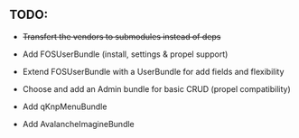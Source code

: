 TODO:
-----

* <strike>Transfert the vendors to submodules instead of deps</strike>


* Add FOSUserBundle (install, settings & propel support)
* Extend FOSUserBundle with a UserBundle for add fields and flexibility


* Choose and add an Admin bundle for basic CRUD (propel compatibility)
* Add qKnpMenuBundle
* Add AvalancheImagineBundle